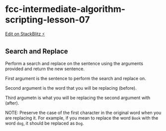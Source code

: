 # fcc-intermediate-algorithm-scripting-lesson-07

[Edit on StackBlitz ⚡️](https://stackblitz.com/edit/js-jxyxfe)

## Search and Replace
Perform a search and replace on the sentence using the arguments provided and return the new sentence.

First argument is the sentence to perform the search and replace on.

Second argument is the word that you will be replacing (before).

Third argumetn is what you will be replacing the second argument with (after).

NOTE: Preserve the case of the first character in the original word when you are replacing it.  For example, if you mean to replace the word `Book` with the word `dog`, it should be replaced as `Dog`.

